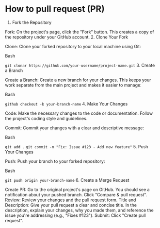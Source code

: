 # How to pull request (PR)


1. Fork the Repository

Fork: On the project's page, click the "Fork" button. This creates a copy of the repository under your GitHub account.
2. Clone Your Fork

Clone: Clone your forked repository to your local machine using Git:

Bash

```git clonar https://github.com/your-username/project-name.git```
3. Create a Branch

Create a Branch: Create a new branch for your changes. This keeps your work separate from the main project and makes it easier to manage:

Bash

```github checkout -b your-branch-name```
4. Make Your Changes

Code: Make the necessary changes to the code or documentation. Follow the project's coding style and guidelines.

Commit: Commit your changes with a clear and descriptive message:

Bash

```git add .```
```git commit -m "Fix: Issue #123 - Add new feature"```
5. Push Your Changes

Push: Push your branch to your forked repository:

Bash

```git push origin your-branch-name```
6. Create a Merge Request

Create PR: Go to the original project's page on GitHub. You should see a notification about your pushed branch. Click "Compare & pull request".
Review: Review your changes and the pull request form.
Title and Description: Give your pull request a clear and concise title. In the description, explain your changes, why you made them, and reference the issue you're addressing (e.g., "Fixes #123").
Submit: Click "Create pull request".
